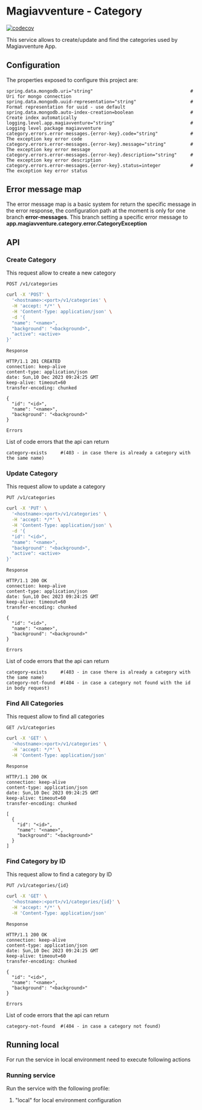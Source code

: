 # Magiavventure - Category
[![codecov](https://codecov.io/gh/marco-polverini-dev/app-magiavventure-category/graph/badge.svg?token=ZT248ZN1S1)](https://codecov.io/gh/marco-polverini-dev/app-magiavventure-category)

This service allows to create/update and find the categories used by Magiavventure App.

## Configuration
The properties exposed to configure this project are:
```properties
spring.data.mongodb.uri="string"                                    # Uri for mongo connection
spring.data.mongodb.uuid-representation="string"                    # Format representation for uuid - use default
spring.data.mongodb.auto-index-creation=boolean                     # Create index automatically
logging.level.app.magiavventure="string"                            # Logging level package magiavventure
category.errors.error-messages.{error-key}.code="string"            # The exception key error code
category.errors.error-messages.{error-key}.message="string"         # The exception key error message
category.errors.error-messages.{error-key}.description="string"     # The exception key error description
category.errors.error-messages.{error-key}.status=integer           # The exception key error status
```

## Error message map
The error message map is a basic system for return the specific message in the error response, 
the configuration path at the moment is only for one branch **error-messages**.
This branch setting a specific error message to **app.magiavventure.category.error.CategoryException**


## API
### Create Category
This request allow to create a new category

`POST /v1/categories`

```bash
curl -X 'POST' \
  '<hostname>:<port>/v1/categories' \
  -H 'accept: */*' \
  -H 'Content-Type: application/json' \
  -d '{
  "name": "<name>",
  "background": "<background>",
  "active": <active>
}'
```
`Response`

```text
HTTP/1.1 201 CREATED
connection: keep-alive 
content-type: application/json 
date: Sun,10 Dec 2023 09:24:25 GMT 
keep-alive: timeout=60 
transfer-encoding: chunked 

{
  "id": "<id>",
  "name": "<name>",
  "background": "<background>"
}
```

`Errors`

List of code errors that the api can return

```properties
category-exists     #(403 - in case there is already a category with the same name)
```
### Update Category
This request allow to update a category

`PUT /v1/categories`

```bash
curl -X 'PUT' \
  '<hostname>:<port>/v1/categories' \
  -H 'accept: */*' \
  -H 'Content-Type: application/json' \
  -d '{
  "id": "<id>",
  "name": "<name>",
  "background": "<background>",
  "active": <active>
}'
```
`Response`

```text
HTTP/1.1 200 OK
connection: keep-alive 
content-type: application/json 
date: Sun,10 Dec 2023 09:24:25 GMT 
keep-alive: timeout=60 
transfer-encoding: chunked 

{
  "id": "<id>",
  "name": "<name>",
  "background": "<background>"
}
```

`Errors`

List of code errors that the api can return

```properties
category-exists     #(403 - in case there is already a category with the same name)
category-not-found  #(404 - in case a category not found with the id in body request)
```

### Find All Categories
This request allow to find all categories

`GET /v1/categories`

```bash
curl -X 'GET' \
  '<hostname>:<port>/v1/categories' \
  -H 'accept: */*' \
  -H 'Content-Type: application/json'
```
`Response`

```text
HTTP/1.1 200 OK
connection: keep-alive 
content-type: application/json 
date: Sun,10 Dec 2023 09:24:25 GMT 
keep-alive: timeout=60 
transfer-encoding: chunked 

[
  {
    "id": "<id>",
    "name": "<name>",
    "background": "<background>"
  }
]
```

### Find Category by ID
This request allow to find a category by ID

`PUT /v1/categories/{id}`

```bash
curl -X 'GET' \
  '<hostname>:<port>/v1/categories/{id}' \
  -H 'accept: */*' \
  -H 'Content-Type: application/json'
```
`Response`

```text
HTTP/1.1 200 OK
connection: keep-alive 
content-type: application/json 
date: Sun,10 Dec 2023 09:24:25 GMT 
keep-alive: timeout=60 
transfer-encoding: chunked 

{
  "id": "<id>",
  "name": "<name>",
  "background": "<background>"
}
```

`Errors`

List of code errors that the api can return

```properties
category-not-found  #(404 - in case a category not found)
```

## Running local
For run the service in local environment need to execute following actions

### Running service
Run the service with the following profile:
1. "local" for local environment configuration